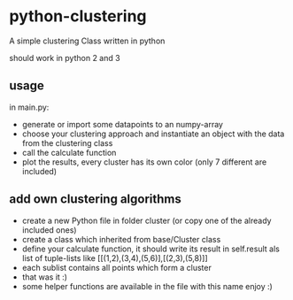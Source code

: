 # python-clustering
A simple clustering Class written in python

should work in python 2 and 3

## usage
in main.py:
- generate or import some datapoints to an numpy-array
- choose your clustering approach and instantiate an object with the data from the clustering class
- call the calculate function
- plot the results, every cluster has its own color (only 7 different are included)

## add own clustering algorithms
- create a new Python file in folder cluster (or copy one of the already included ones)
- create a class which inherited from base/Cluster class
- define your calculate function, it should write its result in self.result als list of tuple-lists like 
[[(1,2),(3,4),(5,6)],[(2,3),(5,8)]]
- each sublist contains all points which form a cluster
- that was it :)
- some helper functions are available in the file with this name
enjoy :)
